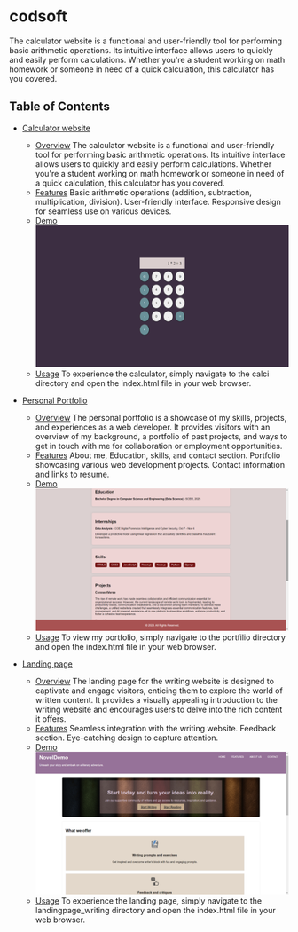 # codsoft
The calculator website is a functional and user-friendly tool for performing basic arithmetic operations. Its intuitive interface allows users to quickly and easily perform calculations. Whether you're a student working on math homework or someone in need of a quick calculation, this calculator has you covered.

## Table of Contents

- [Calculator website](#Calculator-website)
  - [Overview](#overview)
    The calculator website is a functional and user-friendly tool for performing basic arithmetic operations. Its intuitive interface allows users to quickly and easily perform calculations. Whether you're a student working on math homework or someone in need of a quick calculation, this calculator has you covered.
  - [Features](#features)
    Basic arithmetic operations (addition, subtraction, multiplication, division).
User-friendly interface.
Responsive design for seamless use on various devices.
  - [Demo](#demo)
    ![image](calci.png)
  - [Usage](#usage)
    To experience the calculator, simply navigate to the calci directory and open the index.html file in your web browser.

- [Personal Portfolio](#Personal-Portfolio)
  - [Overview](#overview)
    The personal portfolio is a showcase of my skills, projects, and experiences as a web developer. It provides visitors with an overview of my background, a portfolio of past projects, and ways to get in touch with me for collaboration or employment opportunities.
  - [Features](#features)
    About me, Education, skills, and contact section.
Portfolio showcasing various web development projects.
Contact information and links to resume.
  - [Demo](#demo)
    ![image](portfolio.png)
  - [Usage](#usage)
    To view my portfolio, simply navigate to the portfilio directory and open the index.html file in your web browser.
    
- [Landing page](#Landing-page)
  - [Overview](#overview)
    The landing page for the writing website is designed to captivate and engage visitors, enticing them to explore the world of written content. It provides a visually appealing introduction to the writing website and encourages users to delve into the rich content it offers.
  - [Features](#features)
   Seamless integration with the writing website. Feedback section. Eye-catching design to capture attention.
  - [Demo](#demo)
    ![image](landing.png)
  - [Usage](#usage)
    To experience the landing page, simply navigate to the landingpage_writing directory and open the index.html file in your web browser.

